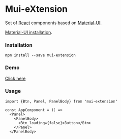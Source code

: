 # Mui-eXtension

Set of [React](https://reactjs.org/) components based on [Material-UI](https://material.io/icons/).

[Material-UI installation](http://google.github.io/material-design-icons/#icon-font-for-the-web).

### Installation

```npm install --save mui-extension```

### Demo

[Click here](https://mui-extension.firebaseapp.com/)


### Usage

```
import {Btn, Panel, PanelBody} from 'mui-extension'

const AppComponent = () => 
  <Panel>
    <PanelBody>
      <Btn loading={false}>Button</Btn>
    </Panel>
  </PanelBody>
```

